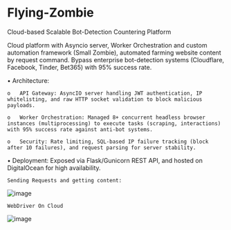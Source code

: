 # Flying-Zombie 

Cloud-based Scalable Bot-Detection Countering Platform

Cloud platform with Asyncio server, Worker Orchestration and custom automation framework (Small Zombie), automated farming website content by request command. Bypass enterprise bot-detection systems (Cloudflare, Facebook, Tinder, Bet365) with 95% success rate.

•	Architecture:

    o	API Gateway: AsyncIO server handling JWT authentication, IP whitelisting, and raw HTTP socket validation to block malicious payloads.  

    o	Worker Orchestration: Managed 8+ concurrent headless browser instances (multiprocessing) to execute tasks (scraping, interactions) with 95% success rate against anti-bot systems.

    o	Security: Rate limiting, SQL-based IP failure tracking (block after 10 failures), and request parsing for server stability.  

•	Deployment: Exposed via Flask/Gunicorn REST API, and hosted on DigitalOcean for high availability.



`Sending Requests and getting content:`

![image](https://github.com/user-attachments/assets/75fd4969-15c9-4352-89fb-495f0566e222)




`WebDriver On Cloud`

![image](https://github.com/user-attachments/assets/a738e54e-3a46-4a38-b711-55878b1db190)

